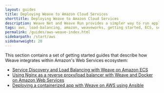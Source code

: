 ```yaml
---
layout: guides
title: Deploying Weave to Amazon Cloud Services
shorttitle: Deploying Weave to Amazon Cloud Services
description: Weave Net and Weave Run provides a simpler way to run applications on the EC2 Container Service
tags: aws, load-balancing, amazon, weaveworks, getting started, ECS, service discovery
permalink: /guides/aws-weave-index.html
sidebarpath: /start/aws
sidebarweight: 20
---
```



This section contains a set of getting started guides that describe how Weave integrates within Amazon's Web Services ecosystem: 

* [Service Discovery and Load Balancing with Weave on Amazon ECS](/guides/service-discovery-with-weave-aws-ecs.html)
* [Using Nginx as a reverse proxy/load balancer with Weave and Docker on Amazon Web Services](/guides/weave-docker-aws-nginx-ubuntu-simple.html)
* [Deploying a containerized app with Weave on AWS using Ansible](/guides/weave-ansible-docker-haproxy-aws.html)

 
